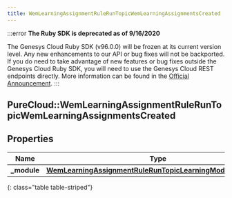 ```yaml
---
title: WemLearningAssignmentRuleRunTopicWemLearningAssignmentsCreated
---
```


:::error
**The Ruby SDK is deprecated as of 9/16/2020**

The Genesys Cloud Ruby SDK (v96.0.0) will be frozen at its current version level. Any new enhancements to our API or bug fixes will not be backported. If you do need to take advantage of new features or bug fixes outside the Genesys Cloud Ruby SDK, you will need to use the Genesys Cloud REST endpoints directly. More information can be found in the [Official Announcement](https://developer.mypurecloud.com/forum/t/announcement-genesys-cloud-ruby-sdk-end-of-life/8850).
:::


## PureCloud::WemLearningAssignmentRuleRunTopicWemLearningAssignmentsCreated

## Properties

|Name | Type | Description | Notes|
|------------ | ------------- | ------------- | -------------|
| **_module** | [**WemLearningAssignmentRuleRunTopicLearningModuleReference**](WemLearningAssignmentRuleRunTopicLearningModuleReference.html) |  | [optional] |
{: class="table table-striped"}


